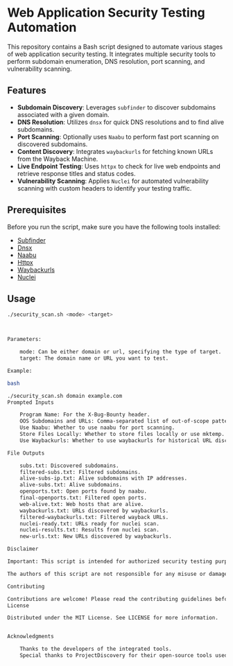 # Web Application Security Testing Automation

This repository contains a Bash script designed to automate various stages of web application security testing. It integrates multiple security tools to perform subdomain enumeration, DNS resolution, port scanning, and vulnerability scanning.

## Features

- **Subdomain Discovery**: Leverages `subfinder` to discover subdomains associated with a given domain.
- **DNS Resolution**: Utilizes `dnsx` for quick DNS resolutions and to find alive subdomains.
- **Port Scanning**: Optionally uses `Naabu` to perform fast port scanning on discovered subdomains.
- **Content Discovery**: Integrates `waybackurls` for fetching known URLs from the Wayback Machine.
- **Live Endpoint Testing**: Uses `httpx` to check for live web endpoints and retrieve response titles and status codes.
- **Vulnerability Scanning**: Applies `Nuclei` for automated vulnerability scanning with custom headers to identify your testing traffic.

## Prerequisites

Before you run the script, make sure you have the following tools installed:
- [Subfinder](https://github.com/projectdiscovery/subfinder)
- [Dnsx](https://github.com/projectdiscovery/dnsx)
- [Naabu](https://github.com/projectdiscovery/naabu)
- [Httpx](https://github.com/projectdiscovery/httpx)
- [Waybackurls](https://github.com/tomnomnom/waybackurls)
- [Nuclei](https://github.com/projectdiscovery/nuclei)

## Usage

```bash
./security_scan.sh <mode> <target>



Parameters:

    mode: Can be either domain or url, specifying the type of target.
    target: The domain name or URL you want to test.

Example:

bash

./security_scan.sh domain example.com
Prompted Inputs

    Program Name: For the X-Bug-Bounty header.
    OOS Subdomains and URLs: Comma-separated list of out-of-scope patterns.
    Use Naabu: Whether to use naabu for port scanning.
    Store Files Locally: Whether to store files locally or use mktemp.
    Use Waybackurls: Whether to use waybackurls for historical URL discovery.

File Outputs

    subs.txt: Discovered subdomains.
    filtered-subs.txt: Filtered subdomains.
    alive-subs-ip.txt: Alive subdomains with IP addresses.
    alive-subs.txt: Alive subdomains.
    openports.txt: Open ports found by naabu.
    final-openports.txt: Filtered open ports.
    web-alive.txt: Web hosts that are alive.
    waybackurls.txt: URLs discovered by waybackurls.
    filtered-waybackurls.txt: Filtered wayback URLs.
    nuclei-ready.txt: URLs ready for nuclei scan.
    nuclei-results.txt: Results from nuclei scan.
    new-urls.txt: New URLs discovered by waybackurls.

Disclaimer

Important: This script is intended for authorized security testing purposes only. Ensure you have explicit permission to test any target before using this script. Unauthorized testing can be illegal and unethical.

The authors of this script are not responsible for any misuse or damage caused by the use of this script. Use it responsibly and only on targets you have permission to test.

Contributing

Contributions are welcome! Please read the contributing guidelines before submitting pull requests.
License

Distributed under the MIT License. See LICENSE for more information.


Acknowledgments

    Thanks to the developers of the integrated tools.
    Special thanks to ProjectDiscovery for their open-source tools used in this script.

